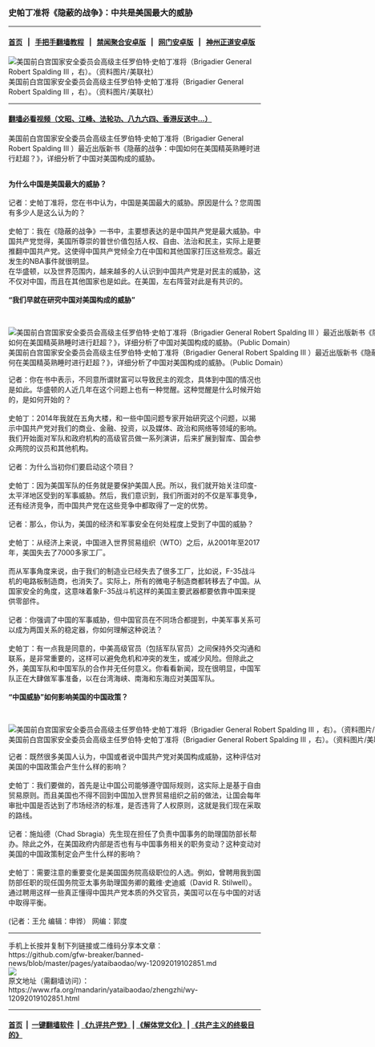 ### 史帕丁准将《隐蔽的战争》：中共是美国最大的威胁
------------------------

#### [首页](https://github.com/gfw-breaker/banned-news/blob/master/README.md) &nbsp;&nbsp;|&nbsp;&nbsp; [手把手翻墙教程](https://github.com/gfw-breaker/guides/wiki) &nbsp;&nbsp;|&nbsp;&nbsp; [禁闻聚合安卓版](https://github.com/gfw-breaker/bn-android) &nbsp;&nbsp;|&nbsp;&nbsp; [网门安卓版](https://github.com/oGate2/oGate) &nbsp;&nbsp;|&nbsp;&nbsp; [神州正道安卓版](https://github.com/SzzdOgate/update) 



<div id="headerimg">
 <img alt="美国前白宫国家安全委员会高级主任罗伯特·史帕丁准将（Brigadier General Robert Spalding III ，右）。（资料图片/美联社）" src="https://www.rfa.org/mandarin/yataibaodao/zhengzhi/wy-12092019102851.html/AP_0609290201189.jpg/@@images/92b587d3-0f41-4405-a131-356c6a231580.jpeg" title="美国前白宫国家安全委员会高级主任罗伯特·史帕丁准将（Brigadier General Robert Spalding III ，右）。（资料图片/美联社）"/>
 <div id="headerimgcontents">
  <div id="headerimgcaption">
   <span>
    美国前白宫国家安全委员会高级主任罗伯特·史帕丁准将（Brigadier General Robert Spalding III ，右）。（资料图片/美联社）
   </span>
   <!-- zoomattribute -->
  </div>
  <!-- headerimgcaption -->
 </div>
 <!-- headerimagecontents -->
</div>

<hr/>


#### [翻墙必看视频（文昭、江峰、法轮功、八九六四、香港反送中...）](https://github.com/gfw-breaker/banned-news/blob/master/pages/link3.md)

<div id="storytext">
 <div>
  <div class="slot_header">
  </div>
 </div>
 <p>
  美国前白宫国家安全委员会高级主任罗伯特·史帕丁准将（Brigadier General Robert Spalding III ）最近出版新书《隐蔽的战争：中国如何在美国精英熟睡时进行赶超？》，详细分析了中国对美国构成的威胁。
 </p>
 <p>
  <br/>
  <b>
   为什么中国是美国最大的威胁？
  </b>
  <br/>
  <br/>
  记者：史帕丁准将，您在书中认为，中国是美国最大的威胁。原因是什么？您周围有多少人是这么认为的？
  <br/>
  <br/>
  史帕丁：我在《隐蔽的战争》一书中，主要想表达的是中国共产党是最大威胁。中国共产党觉得，美国所尊崇的普世价值包括人权、自由、法治和民主，实际上是要推翻中国共产党。这使得中国共产党倾全力在中国和其他国家打压这些观念。最近发生的NBA事件就很明显。
  <br/>
  在华盛顿，以及世界范围内，越来越多的人认识到中国共产党是对民主的威胁，这不仅对中国，而且在其他国家也是如此。在美国，左右阵营对此是有共识的。
  <br/>
  <br/>
  <b>
   “我们早就在研究中国对美国构成的威胁”
  </b>
 </p>
 <p>
  <b>
  </b>
  <br/>
  <div class="image-inline captioned" style="width:841px;">
   <div style="width:841px;">
    <img alt="美国前白宫国家安全委员会高级主任罗伯特·史帕丁准将（Brigadier General Robert Spalding III ）最近出版新书《隐蔽的战争：中国如何在美国精英熟睡时进行赶超？》，详细分析了中国对美国构成的威胁。（Public Domain）" src="https://www.rfa.org/mandarin/yataibaodao/zhengzhi/wy-12092019102851.html/Spalding_LG_950_473auto_c1.jpg" title="美国前白宫国家安全委员会高级主任罗伯特·史帕丁准将（Brigadier General Robert Spalding III ）最近出版新书《隐蔽的战争：中国如何在美国精英熟睡时进行赶超？》，详细分析了中国对美国构成的威胁。（Public Domain）"/>
   </div>
   <div class="image-caption">
    <span style="width:841px;">
     美国前白宫国家安全委员会高级主任罗伯特·史帕丁准将（Brigadier General Robert Spalding III ）最近出版新书《隐蔽的战争：中国如何在美国精英熟睡时进行赶超？》，详细分析了中国对美国构成的威胁。（Public Domain）
    </span>
    <span class="copyright">
    </span>
   </div>
  </div>
 </p>
 <p>
  记者：你在书中表示，不同意所谓财富可以导致民主的观念，具体到中国的情况也是如此。华盛顿的人近几年在这个问题上也有一种觉醒。这种觉醒是什么时候开始的，是如何开始的？
  <br/>
  <br/>
  史帕丁：2014年我就在五角大楼，和一些中国问题专家开始研究这个问题，以揭示中国共产党对我们的商业、金融、投资，以及媒体、政治和网络等领域的影响。我们开始面对军队和政府机构的高级官员做一系列演讲，后来扩展到智库、国会参众两院的议员和其他机构。
  <br/>
  <br/>
  记者：为什么当初你们要启动这个项目？
  <br/>
  <br/>
  史帕丁：因为美国军队的任务就是要保护美国人民。所以，我们就开始关注印度-太平洋地区受到的军事威胁。然后，我们意识到，我们所面对的不仅是军事竞争，还有经济竞争，而中国共产党在这些竞争中都取得了一定的优势。
  <br/>
  <br/>
  记者：那么，你认为，美国的经济和军事安全在何处程度上受到了中国的威胁？
  <br/>
  <br/>
  史帕丁：从经济上来说，中国进入世界贸易组织（WTO）之后，从2001年至2017年，美国失去了7000多家工厂。
  <br/>
  <br/>
  而从军事角度来说，由于我们的制造业已经失去了很多工厂，比如说，F-35战斗机的电路板制造商，也消失了。实际上，所有的微电子制造商都转移去了中国。从国家安全的角度，这意味着象F-35战斗机这样的美国主要武器都要依靠中国来提供零部件。
  <br/>
  <br/>
  记者：你强调了中国的军事威胁，但中国官员在不同场合都提到，中美军事关系可以成为两国关系的稳定器，你如何理解这种说法？
  <br/>
  <br/>
  史帕丁：有一点我是同意的，中美高级官员（包括军队官员）之间保持外交沟通和联系，是非常重要的，这样可以避免危机和冲突的发生，或减少风险。但除此之外，美国军队和中国军队的合作并无任何意义。你看看新闻，现在很明显，中国军队正在大肆做军事准备，以在台湾海峡、南海和东海应对美国军队。
  <br/>
  <b>
   <br/>
   “中国威胁”如何影响美国的中国政策？
  </b>
 </p>
 <p>
  <b>
   <br/>
  </b>
  <div class="image-inline captioned" style="width:1664px;">
   <div style="width:1664px;">
    <img alt="美国前白宫国家安全委员会高级主任罗伯特·史帕丁准将（Brigadier General Robert Spalding III ，右）。（资料图片/美联社）" src="https://www.rfa.org/mandarin/yataibaodao/zhengzhi/wy-12092019102851.html/AP_0609290195463.jpg" title="美国前白宫国家安全委员会高级主任罗伯特·史帕丁准将（Brigadier General Robert Spalding III ，右）。（资料图片/美联社）"/>
   </div>
   <div class="image-caption">
    <span style="width:1664px;">
     美国前白宫国家安全委员会高级主任罗伯特·史帕丁准将（Brigadier General Robert Spalding III ，右）。（资料图片/美联社）
    </span>
    <span class="copyright">
    </span>
   </div>
  </div>
 </p>
 <p>
  记者：既然很多美国人认为，中国或者说中国共产党对美国构成威胁，这种评估对美国的中国政策会产生什么样的影响？
  <br/>
  <br/>
  史帕丁：我们要做的，首先是让中国公司能够遵守国际规则，这实际上是基于自由贸易原则。而且美国也不得不回到中国加入世界贸易组织之前的做法，让国会每年审批中国是否达到了市场经济的标准，是否违背了人权原则，这就是我们现在采取的路线。
  <br/>
  <br/>
  记者：施灿德（Chad Sbragia）先生现在担任了负责中国事务的助理国防部长帮办。除此之外，在美国政府内部是否也有与中国事务相关的职务变动？这种变动对美国的中国政策制定会产生什么样的影响？
  <br/>
  <br/>
  史帕丁：需要注意的重要变化是美国国务院高级职位的人选。例如，曾聘用我到国防部任职的现任国务院亚太事务助理国务卿的戴维·史迪威（David R. Stilwell）。通过聘用这样一些真正懂得中国共产党本质的外交官员，美国可以在与中国的对话中取得平衡。
  <br/>
  <br/>
  (记者：王允 编辑：申铧） 网编：郭度
 </p>
</div>

<hr/>
手机上长按并复制下列链接或二维码分享本文章：<br/>
https://github.com/gfw-breaker/banned-news/blob/master/pages/yataibaodao/wy-12092019102851.md <br/>
<a href='https://github.com/gfw-breaker/banned-news/blob/master/pages/yataibaodao/wy-12092019102851.md'><img src='https://github.com/gfw-breaker/banned-news/blob/master/pages/yataibaodao/wy-12092019102851.md.png'/></a> <br/>
原文地址（需翻墙访问）：https://www.rfa.org/mandarin/yataibaodao/zhengzhi/wy-12092019102851.html


------------------------
#### [首页](https://github.com/gfw-breaker/banned-news/blob/master/README.md) &nbsp;|&nbsp; [一键翻墙软件](https://github.com/gfw-breaker/nogfw/blob/master/README.md) &nbsp;| [《九评共产党》](https://github.com/gfw-breaker/9ping.md/blob/master/README.md#九评之一评共产党是什么) | [《解体党文化》](https://github.com/gfw-breaker/jtdwh.md/blob/master/README.md) | [《共产主义的终极目的》](https://github.com/gfw-breaker/gczydzjmd.md/blob/master/README.md)


<img src='http://gfw-breaker.win/banned-news/pages/yataibaodao/wy-12092019102851.md' width='0px' height='0px'/>